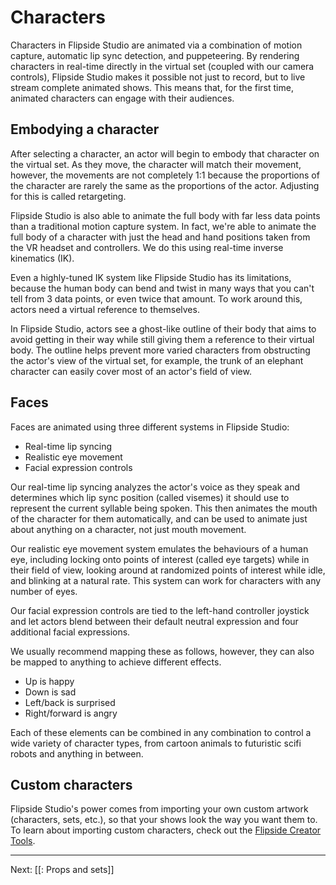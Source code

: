 # Characters

Characters in Flipside Studio are animated via a combination of motion capture, automatic lip sync detection, and puppeteering. By rendering characters in real-time directly in the virtual set (coupled with our camera controls), Flipside Studio makes it possible not just to record, but to live stream complete animated shows. This means that, for the first time, animated characters can engage with their audiences.

## Embodying a character

After selecting a character, an actor will begin to embody that character on the virtual set. As they move, the character will match their movement, however, the movements are not completely 1:1 because the proportions of the character are rarely the same as the proportions of the actor. Adjusting for this is called retargeting.

Flipside Studio is also able to animate the full body with far less data points than a traditional motion capture system. In fact, we're able to animate the full body of a character with just the head and hand positions taken from the VR headset and controllers. We do this using real-time inverse kinematics (IK).

Even a highly-tuned IK system like Flipside Studio has its limitations, because the human body can bend and twist in many ways that you can't tell from 3 data points, or even twice that amount. To work around this, actors need a virtual reference to themselves.

In Flipside Studio, actors see a ghost-like outline of their body that aims to avoid getting in their way while still giving them a reference to their virtual body. The outline helps prevent more varied characters from obstructing the actor's view of the virtual set, for example, the trunk of an elephant character can easily cover most of an actor's field of view.

## Faces

Faces are animated using three different systems in Flipside Studio:

* Real-time lip syncing
* Realistic eye movement
* Facial expression controls

Our real-time lip syncing analyzes the actor's voice as they speak and determines which lip sync position (called visemes) it should use to represent the current syllable being spoken. This then animates the mouth of the character for them automatically, and can be used to animate just about anything on a character, not just mouth movement.

Our realistic eye movement system emulates the behaviours of a human eye, including locking onto points of interest (called eye targets) while in their field of view, looking around at randomized points of interest while idle, and blinking at a natural rate. This system can work for characters with any number of eyes.

Our facial expression controls are tied to the left-hand controller joystick and let actors blend between their default neutral expression and four additional facial expressions.

We usually recommend mapping these as follows, however, they can also be mapped to anything to achieve different effects.

* Up is happy
* Down is sad
* Left/back is surprised
* Right/forward is angry

Each of these elements can be combined in any combination to control a wide variety of character types, from cartoon animals to futuristic scifi robots and anything in between.

## Custom characters

Flipside Studio's power comes from importing your own custom artwork (characters, sets, etc.), so that your shows look the way you want them to. To learn about importing custom characters, check out the [Flipside Creator Tools](/docs/2020.1/creator-tools).

---

Next: [[: Props and sets]]